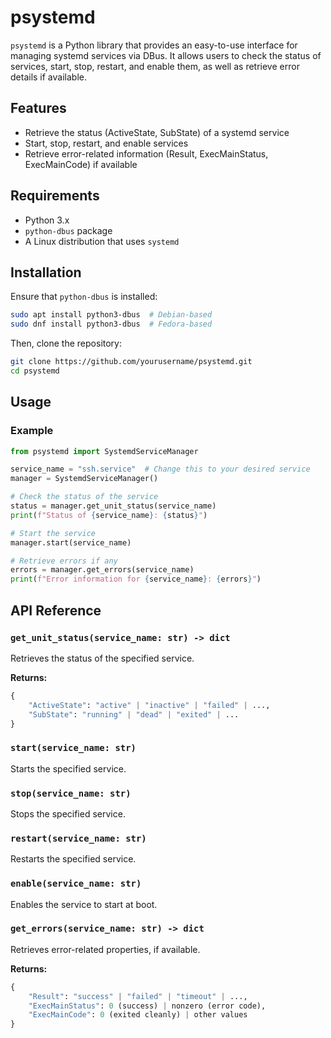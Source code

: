 # psystemd

`psystemd` is a Python library that provides an easy-to-use interface for managing systemd services via DBus. It allows users to check the status of services, start, stop, restart, and enable them, as well as retrieve error details if available.

## Features
- Retrieve the status (ActiveState, SubState) of a systemd service
- Start, stop, restart, and enable services
- Retrieve error-related information (Result, ExecMainStatus, ExecMainCode) if available

## Requirements
- Python 3.x
- `python-dbus` package
- A Linux distribution that uses `systemd`

## Installation
Ensure that `python-dbus` is installed:
```sh
sudo apt install python3-dbus  # Debian-based
sudo dnf install python3-dbus  # Fedora-based
```
Then, clone the repository:
```sh
git clone https://github.com/yourusername/psystemd.git
cd psystemd
```

## Usage

### Example
```python
from psystemd import SystemdServiceManager

service_name = "ssh.service"  # Change this to your desired service
manager = SystemdServiceManager()

# Check the status of the service
status = manager.get_unit_status(service_name)
print(f"Status of {service_name}: {status}")

# Start the service
manager.start(service_name)

# Retrieve errors if any
errors = manager.get_errors(service_name)
print(f"Error information for {service_name}: {errors}")
```

## API Reference

### `get_unit_status(service_name: str) -> dict`
Retrieves the status of the specified service.

**Returns:**
```python
{
    "ActiveState": "active" | "inactive" | "failed" | ...,
    "SubState": "running" | "dead" | "exited" | ...
}
```

### `start(service_name: str)`
Starts the specified service.

### `stop(service_name: str)`
Stops the specified service.

### `restart(service_name: str)`
Restarts the specified service.

### `enable(service_name: str)`
Enables the service to start at boot.

### `get_errors(service_name: str) -> dict`
Retrieves error-related properties, if available.

**Returns:**
```python
{
    "Result": "success" | "failed" | "timeout" | ...,
    "ExecMainStatus": 0 (success) | nonzero (error code),
    "ExecMainCode": 0 (exited cleanly) | other values
}
```
